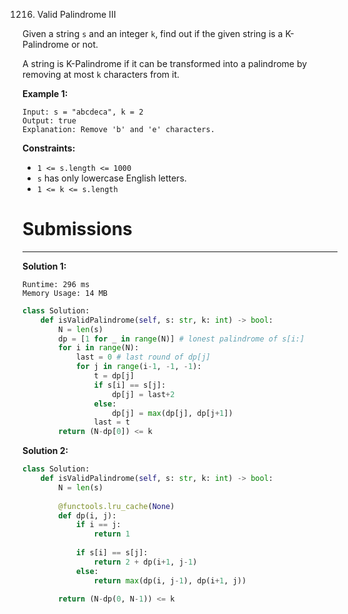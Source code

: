 1216. Valid Palindrome III

Given a string `s` and an integer `k`, find out if the given string is a K-Palindrome or not.

A string is K-Palindrome if it can be transformed into a palindrome by removing at most `k` characters from it.

 

**Example 1:**
```
Input: s = "abcdeca", k = 2
Output: true
Explanation: Remove 'b' and 'e' characters.
```

**Constraints:**

* `1 <= s.length <= 1000`
* `s` has only lowercase English letters.
* `1 <= k <= s.length`

# Submissions
---
**Solution 1:**
```
Runtime: 296 ms
Memory Usage: 14 MB
```
```python
class Solution:
    def isValidPalindrome(self, s: str, k: int) -> bool:
        N = len(s)
        dp = [1 for _ in range(N)] # lonest palindrome of s[i:]
        for i in range(N):
            last = 0 # last round of dp[j]
            for j in range(i-1, -1, -1):
                t = dp[j]
                if s[i] == s[j]:
                    dp[j] = last+2
                else:
                    dp[j] = max(dp[j], dp[j+1])
                last = t
        return (N-dp[0]) <= k
```

**Solution 2:**
```python
class Solution:
    def isValidPalindrome(self, s: str, k: int) -> bool:
        N = len(s)
        
        @functools.lru_cache(None)
        def dp(i, j):
            if i == j:
                return 1
            
            if s[i] == s[j]:
                return 2 + dp(i+1, j-1)
            else:
                return max(dp(i, j-1), dp(i+1, j))
            
        return (N-dp(0, N-1)) <= k
```